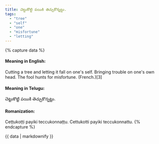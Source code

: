 ```yaml
---
title: చెట్టుకొట్టి పయికి తెచ్చుకొన్నట్టు.
tags:
  - "tree"
  - "self"
  - "one"
  - "misfortune"
  - "letting"
---
```


{% capture data %}
#### Meaning in English:
Cutting a tree and letting it fall on one's self.
Bringing trouble on one's own head.
The fool hunts for misfortune. (French.)[3]

#### Meaning in Telugu:
చెట్టుకొట్టి పయికి తెచ్చుకొన్నట్టు.

#### Romanization:
Ceṭṭukoṭṭi payiki teccukonnaṭṭu.
Cettukotti payiki teccukonnattu.
{% endcapture %}

{{ data | markdownify }}

